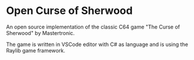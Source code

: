 # Open Curse of Sherwood

An open source implementation of the classic C64 game "The Curse of Sherwood" by Mastertronic.

The game is written in VSCode editor with C# as language and is using the Raylib game framework.
